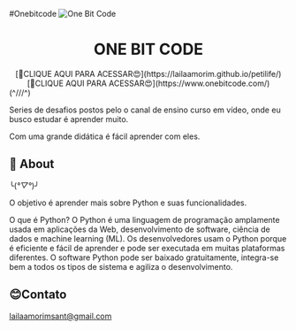 #Onebitcode
![One Bit Code](https://scontent.fbsb3-1.fna.fbcdn.net/v/t1.6435-9/193246130_1457676957898006_1689293267663486377_n.png?_nc_cat=102&ccb=1-7&_nc_sid=300f58&_nc_eui2=AeE5JRp_xp9e1-cFOnkl85lfhflpt6GV9RWF-Wm3oZX1FUk1oQIkeu0PMUbEtLL1_lR4dAtA7Ke2rS-_mQZRBzhT&_nc_ohc=t4p4yd0blckAX_zYa4u&_nc_ht=scontent.fbsb3-1.fna&oh=00_AfCdkRRSwixeJanG86mygUEKTvdMPjGgLs2MpNOKZoo_2w&oe=65E127BC)

<h1 align="center">ONE BIT CODE</h1>

<div align="center">
[🔗CLIQUE AQUI PARA ACESSAR😍](https://lailaamorim.github.io/petilife/)
[🔗CLIQUE AQUI PARA ACESSAR😍](https://www.onebitcode.com/)

</div>
(^///^)

<p>Series de desafios postos pelo o canal de ensino curso em vídeo, onde eu busco estudar é aprender muito.</p>

<p>Com uma grande didática é fácil aprender com eles.</p>

## 📖 About 
╰(*°▽°*)╯

<p> O objetivo é aprender mais sobre Python e suas funcionalidades.

O que é Python?
O Python é uma linguagem de programação amplamente usada em aplicações da Web, 
desenvolvimento de software, ciência de dados e machine learning (ML). Os desenvolvedores usam o 
Python porque é eficiente e fácil de aprender e pode ser executada em muitas plataformas diferentes. 
O software Python pode ser baixado gratuitamente, integra-se bem a todos os tipos de sistema e agiliza o desenvolvimento.
     
</p>

</p>
<p>
     

## 😊Contato
lailaamorimsant@gmail.com
